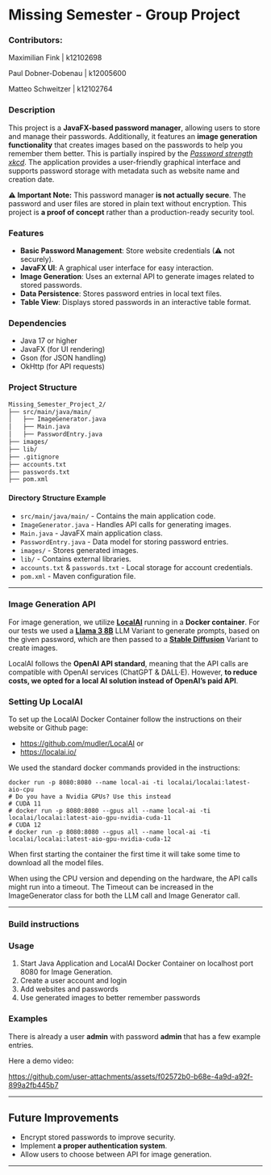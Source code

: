 # Missing Semester - Group Project

### Contributors:
Maximilian Fink | k12102698

Paul Dobner-Dobenau | k12005600

Matteo Schweitzer | k12102764

### Description

This project is a **JavaFX-based password manager**, allowing users to store and manage their passwords. 
Additionally, it features an **image generation functionality** that creates images based on the passwords to help you remember them better.
This is partially inspired by the [*Password strength xkcd*](https://xkcd.com/936/).
The application provides a user-friendly graphical interface and supports password storage with metadata such as website name and creation date.

**⚠ Important Note:** This password manager **is not actually secure**. The password and user files are stored in plain text without encryption. This project is **a proof of concept** rather than a production-ready security tool.

### Features
- **Basic Password Management**: Store website credentials (⚠ not securely).
- **JavaFX UI**: A graphical user interface for easy interaction.
- **Image Generation**: Uses an external API to generate images related to stored passwords.
- **Data Persistence**: Stores password entries in local text files.
- **Table View**: Displays stored passwords in an interactive table format.

### Dependencies
- Java 17 or higher
- JavaFX (for UI rendering)
- Gson (for JSON handling)
- OkHttp (for API requests)

### Project Structure
```bash
Missing_Semester_Project_2/
├── src/main/java/main/
│   ├── ImageGenerator.java
│   ├── Main.java
│   ├── PasswordEntry.java
├── images/
├── lib/
├── .gitignore
├── accounts.txt
├── passwords.txt
├── pom.xml
```
#### Directory Structure Example
- `src/main/java/main/` - Contains the main application code.
- `ImageGenerator.java` - Handles API calls for generating images.
- `Main.java` - JavaFX main application class.
- `PasswordEntry.java` - Data model for storing password entries.
- `images/` - Stores generated images.
- `lib/` - Contains external libraries.
- `accounts.txt` & `passwords.txt` - Local storage for account credentials.
- `pom.xml` - Maven configuration file.


---

### Image Generation API
For image generation, we utilize **[LocalAI](https://localai.io/)** running in a **Docker container**.
For our tests we used a **[Llama 3 8B](https://huggingface.co/NousResearch/Hermes-2-Pro-Llama-3-8B-GGUF)** LLM Variant to generate prompts,
based on the given password, which are then passed to a **[Stable Diffusion](https://huggingface.co/Lykon/DreamShaper)** Variant to create images.

LocalAI follows the **OpenAI API standard**, meaning that the API calls are compatible with OpenAI services (ChatGPT & DALL·E).
However, **to reduce costs, we opted for a local AI solution instead of OpenAI’s paid API**.

### Setting Up LocalAI

To set up the LocalAI Docker Container follow the instructions on their website or Github page:

- https://github.com/mudler/LocalAI or
- https://localai.io/

We used the standard docker commands provided in the instructions: 

```
docker run -p 8080:8080 --name local-ai -ti localai/localai:latest-aio-cpu
# Do you have a Nvidia GPUs? Use this instead
# CUDA 11
# docker run -p 8080:8080 --gpus all --name local-ai -ti localai/localai:latest-aio-gpu-nvidia-cuda-11
# CUDA 12
# docker run -p 8080:8080 --gpus all --name local-ai -ti localai/localai:latest-aio-gpu-nvidia-cuda-12
```

When first starting the container the first time it will take some time to download all the model files.

When using the CPU version and depending on the hardware, the API calls might run into a timeout. 
The Timeout can be increased in the ImageGenerator class for both the LLM call and Image Generator call.

---
### Build instructions



### Usage

1.  Start Java Application and LocalAI Docker Container on localhost port 8080 for Image Generation.
2. Create a user account and login
3. Add websites and passwords
4. Use generated images to better remember passwords


### Examples

There is already a user **admin** with password **admin** that has a few example entries.

Here a demo video:

https://github.com/user-attachments/assets/f02572b0-b68e-4a9d-a92f-899a2fb445b7

---

## Future Improvements
- Encrypt stored passwords to improve security.  
- Implement **a proper authentication system**.  
- Allow users to choose between API for image generation.

---
